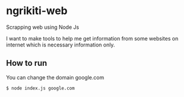 # ngrikiti-web
Scrapping web using Node Js

I want to make tools to help me get information from some websites on internet which is necessary information only.

## How to run
You can change the domain google.com
```console
$ node index.js google.com
```
